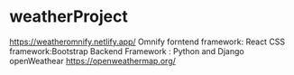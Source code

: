 # weatherProject
https://weatheromnify.netlify.app/
Omnify 
forntend framework: React
CSS framework:Bootstrap
Backend Framework : Python and Django
openWeathear https://openweathermap.org/
